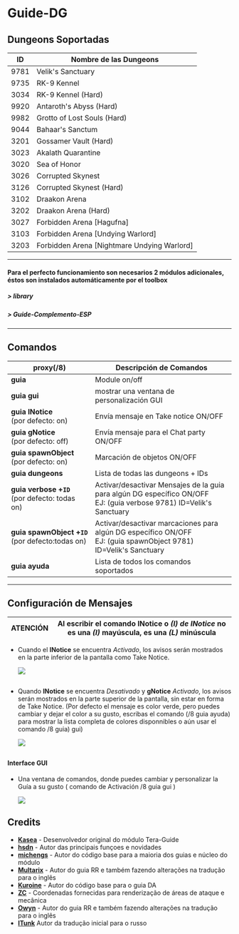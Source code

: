 Guide-DG
======

##  Dungeons Soportadas
ID | Nombre de las Dungeons 
--- | ---
9781 | Velik's Sanctuary 
9735 | RK-9 Kennel 
3034 | RK-9 Kennel (Hard) 
9920 | Antaroth's Abyss (Hard) 
9982 | Grotto of Lost Souls (Hard) 
9044 | Bahaar's Sanctum 
3201 | Gossamer Vault (Hard) 
3023 | Akalath Quarantine 
3020 | Sea of Honor 
3026 | Corrupted Skynest 
3126 | Corrupted Skynest (Hard) 
3102 | Draakon Arena 
3202 | Draakon Arena (Hard) 
3027 | Forbidden Arena [Hagufna]
3103 | Forbidden Arena [Undying Warlord]
3203 | Forbidden Arena [Nightmare Undying Warlord]

----

####  Para el perfecto funcionamiento son necesarios 2 módulos adicionales, éstos son instalados automáticamente por el toolbox
##### > library
##### > Guide-Complemento-ESP

------

## Comandos 
proxy(/8) | Descripción de Comandos  
--- | ---
**guia** | Module on/off 
**guia gui** | mostrar una ventana de personalización GUI
**guia&nbsp;lNotice**<br>(por defecto: on) | Envía mensaje en Take notice ON/OFF 
**guia&nbsp;gNotice**<br>(por defecto: off) | Envía mensaje para el Chat party ON/OFF
**guia&nbsp;spawnObject**<br>(por defecto: on) | Marcación de objetos ON/OFF
**guia&nbsp;dungeons** | Lista de todas las dungeons + IDs
**guia&nbsp;verbose&nbsp;+`ID`**<br>(por defecto: todas on) | Activar/desactivar Mensajes de la guia para algún DG específico ON/OFF<br>EJ: (guia verbose 9781) ID=Velik's Sanctuary
**guia&nbsp;spawnObject&nbsp;+`ID`**<br>(por defecto:todas on) | Activar/desactivar marcaciones para algún DG específico ON/OFF<br>EJ: (guia spawnObject 9781) ID=Velik's Sanctuary 
**guia&nbsp;ayuda** | Lista de todos los comandos soportados

---

## Configuración de Mensajes

 
 ATENCIÓN | Al escribir el comando **lNotice** o *(I) de INotice* no es una *(I)* mayúscula, es una *(L)* minúscula
---- | ----


* Cuando el **lNotice** se encuentra *Activado*, los avisos serán mostrados en la parte inferior de la pantalla como Take Notice.

  ![](https://i.imgur.com/qAVCiuv.jpg)

##

* Quando **lNotice** se encuentra *Desativado* y **gNotice** *Activado*, los avisos serán mostrados en la parte superior de la pantalla, sin estar en forma de Take Notice. (Por defecto el mensaje es color verde, pero puedes cambiar y dejar el color a su gusto, escribas el comando (/8 guia ayuda) para mostrar la lista completa de colores disponnibles o aún usar el comando /8 guia) gui)  
  
  ![](https://i.imgur.com/R2PuTGK.jpg)

##   

   #### Interface GUI
* Una ventana de comandos, donde puedes cambiar y personalizar la Guía a su gusto ( comando de Activación /8 guia gui )
 
  ![](https://i.imgur.com/cO7ZNuB.png)  

###  

## Credits
- **[Kasea](https://github.com/tera-toolbox-mods)** - Desenvolvedor original do módulo Tera-Guide
- **[hsdn](https://github.com/hsdn)** - Autor das principais funçoes e novidades
- **[michengs](https://github.com/michengs)** - Autor do código base para a maioria dos guias e núcleo do módulo
- **[Multarix](https://github.com/Multarix)** - Autor do guia RR e também fazendo alterações na tradução para o inglês
- **[Kuroine](https://github.com/Kuroine)** - Autor do código base para o guia DA
- **[ZC](https://github.com/tera-mod)** - Coordenadas fornecidas para renderização de áreas de ataque e mecânica
- **[Owyn](https://github.com/Owyn)** - Autor do guia RR e também fazendo alterações na tradução para o inglês
- **[ITunk](https://github.com/GrafNikola)** Autor da tradução inicial para o russo
